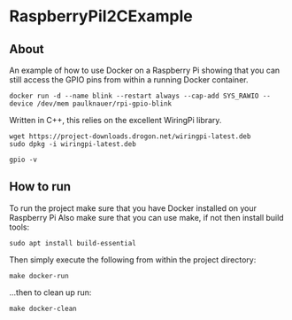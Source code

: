 # RaspberryPiI2CExample

## About
An example of how to use Docker on a Raspberry Pi showing that you can still access the GPIO pins from within a running Docker container.
```
docker run -d --name blink --restart always --cap-add SYS_RAWIO --device /dev/mem paulknauer/rpi-gpio-blink
```
Written in C++, this relies on the excellent WiringPi library.

```
wget https://project-downloads.drogon.net/wiringpi-latest.deb
sudo dpkg -i wiringpi-latest.deb

gpio -v
```
## How to run
To  run the project make sure that you have Docker installed on your Raspberry Pi
Also make sure that you can use make, if not then install build tools:
```
sudo apt install build-essential
```
Then simply execute the following from within the project directory:
```
make docker-run
```
...then to clean up run:
```
make docker-clean
```
